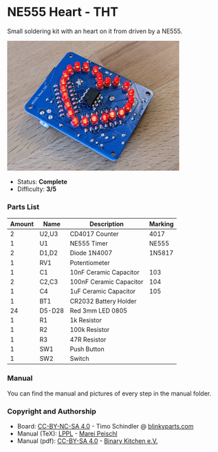 # NE555 Heart - THT
Small soldering kit with an heart on it from driven by a NE555.

<img src="manual/images/thumbnail.jpg" width=400px alt="NE555 Heart THT">

- Status: **Complete**
- Difficulty: **3/5**

### Parts List

| Amount | Name   | Description             | Marking |
|--------|--------|-------------------------|---------|
| 2      | U2,U3  | CD4017 Counter          | 4017    |
| 1      | U1     | NE555 Timer             | NE555   |
| 2      | D1,D2  | Diode 1N4007            | 1N5817  |
| 1      | RV1    | Potentiometer           |         |
| 1      | C1     | 10nF Ceramic Capacitor  | 103     |
| 2      | C2,C3  | 100nF Ceramic Capacitor | 104     |
| 1      | C4     | 1uF Ceramic Capacitor   | 105     |
| 1      | BT1    | CR2032 Battery Holder   |         |
| 24     | D5-D28 | Red 3mm LED 0805        |         |
| 1      | R1     | 1k Resistor 	    |         |
| 1      | R2     | 100k Resistor	    |         |
| 1      | R3     | 47R Resistor	    |         |
| 1      | SW1    | Push Button             |         |
| 1      | SW2    | Switch                  |         |

### Manual
You can find the manual and pictures of every step in the manual folder.

### Copyright and Authorship

- Board: [CC-BY-NC-SA 4.0](https://creativecommons.org/licenses/by-nc-sa/4.0/) - Timo Schindler @ [blinkyparts.com](https://shop.blinkyparts.com)
- Manual (TeX): [LPPL](https://www.latex-project.org/lppl.txt) - [Marei Peischl](https://peitex.de)
- Manual (pdf): [CC-BY-SA 4.0](https://creativecommons.org/licenses/by-sa/4.0/) - [Binary Kitchen e.V.](https://www.binary-kitchen.de)

